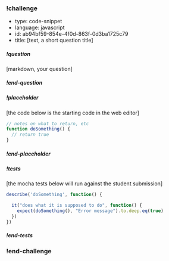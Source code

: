 <!-- >>>>>>>>>>>>>>>>>>>>>> BEGIN CHALLENGE >>>>>>>>>>>>>>>>>>>>>> -->
<!-- Replace everything in square brackets [] and remove brackets  -->

### !challenge

* type: code-snippet
* language: javascript
* id: ab94bf59-854e-4f0d-863f-0d3ba1725c79
* title: [text, a short question title]
<!-- * points: [1] (optional, the number of points for scoring as a checkpoint) -->
<!-- * topics: [python, pandas] (optional the topics for analyzing points) -->

##### !question

[markdown, your question]

##### !end-question

##### !placeholder

[the code below is the starting code in the web editor]
```js
// notes on what to return, etc
function doSomething() {
  // return true
}
```

##### !end-placeholder

##### !tests

[the mocha tests below will run against the student submission]
```js
describe('doSomething', function() {

  it("does what it is supposed to do", function() {
    expect(doSomething(), "Error message").to.deep.eq(true)
  })
})
```

##### !end-tests

<!-- other optional sections -->
<!-- !hint - !end-hint (markdown, hidden, students click to view) -->
<!-- !rubric - !end-rubric (markdown, instructors can see while scoring a checkpoint) -->
<!-- !explanation - !end-explanation (markdown, students can see after answering correctly) -->

### !end-challenge

<!-- ======================= END CHALLENGE ======================= -->